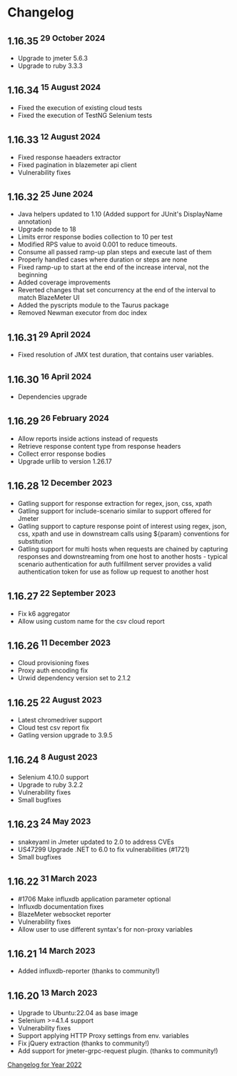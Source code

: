# Changelog

## 1.16.35<sup> 29 October 2024</sup>
- Upgrade to jmeter 5.6.3
- Upgrade to ruby 3.3.3

## 1.16.34<sup> 15 August 2024</sup>
- Fixed the execution of existing cloud tests
- Fixed the execution of TestNG Selenium tests

## 1.16.33<sup> 12 August 2024</sup>
- Fixed response haeaders extractor
- Fixed pagination in blazemeter api client
- Vulnerability fixes

## 1.16.32<sup> 25 June 2024</sup>
- Java helpers updated to 1.10 (Added support for JUnit's DisplayName annotation)
- Upgrade node to 18
- Limits error response bodies collection to 10 per test
- Modified RPS value to avoid 0.001 to reduce timeouts.
- Consume all passed ramp-up plan steps and execute last of them
- Properly handled cases where duration or steps are none
- Fixed ramp-up to start at the end of the increase interval, not the beginning
- Added coverage improvements
- Reverted changes that set concurrency at the end of the interval to match BlazeMeter UI
- Added the pyscripts module to the Taurus package
- Removed Newman executor from doc index

## 1.16.31<sup> 29 April 2024</sup>
- Fixed resolution of JMX test duration, that contains user variables.

## 1.16.30<sup> 16 April 2024</sup>
- Dependencies upgrade

## 1.16.29<sup> 26 February 2024</sup>
- Allow reports inside actions instead of requests
- Retrieve response content type from response headers
- Collect error response bodies
- Upgrade urllib to version 1.26.17

## 1.16.28<sup> 12 December 2023</sup>
- Gatling support for response extraction for regex, json, css, xpath
- Gatling support for include-scenario similar to support offered for Jmeter
- Gatling support to capture response point of interest using regex, json, css, xpath and use in downstream calls using ${param} conventions for substitution
- Gatling support for multi hosts when requests are chained by capturing responses and downstreaming from one host to another hosts - typical scenario authentication for auth fulfillment server provides a valid authentication token for use as follow up request to another host

## 1.16.27<sup> 22 September 2023</sup>
- Fix k6 aggregator
- Allow using custom name for the csv cloud report

## 1.16.26<sup> 11 December 2023</sup>
- Cloud provisioning fixes
- Proxy auth encoding fix
- Urwid dependency version set to 2.1.2

## 1.16.25<sup> 22 August 2023</sup>
- Latest chromedriver support
- Cloud test csv report fix
- Gatling version upgrade to 3.9.5

## 1.16.24<sup> 8 August 2023</sup>
- Selenium 4.10.0 support
- Upgrade to ruby 3.2.2
- Vulnerability fixes
- Small bugfixes

## 1.16.23<sup> 24 May 2023</sup>
- snakeyaml in Jmeter updated to 2.0 to address CVEs
- US47299 Upgrade .NET to 6.0 to fix vulnerabilities (#1721)
- Small bugfixes

## 1.16.22<sup> 31 March 2023</sup>
- #1706 Make influxdb application parameter optional
- Influxdb documentation fixes
- BlazeMeter websocket reporter
- Vulnerability fixes
- Allow user to use different syntax's for non-proxy variables

## 1.16.21<sup> 14 March 2023</sup>
- Added influxdb-reporter (thanks to community!)

## 1.16.20<sup> 13 March 2023</sup>
- Upgrade to Ubuntu:22.04 as base image
- Selenium >=4.1.4 support
- Vulnerability fixes
- Support applying HTTP Proxy settings from env. variables
- Fix jQuery extraction (thanks to community!)
- Add support for jmeter-grpc-request plugin. (thanks to community!)


[Changelog for Year 2022](Changelog2022.md)
